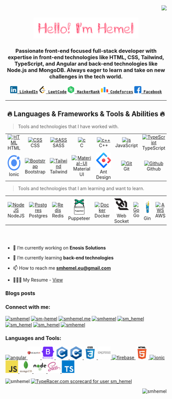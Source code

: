<img align="right" src="https://komarev.com/ghpvc/?username=smhemel&label=visitors&color=0e75b6&style=flat">

<h1 align="center">
  <a href="https://www.linkedin.com/in/sm-hemel"><img width="65%" alt="Hello, I'm Hemel" src="./assets/header-2.png" /></a>
</h1>

<h3 align="center">Passionate front-end focused full-stack developer with expertise in front-end technologies like HTML, CSS, Tailwind, TypeScript, and Angular and back-end technologies like Node.js and MongoDB. Always eager to learn and take on new challenges in the tech world.</h3>

<h4 align="center">
  <code><a href="https://www.linkedin.com/in/sm-hemel/" title="LinkedIn Profile"><img style="background-color: transparent !important;" width="22" src="images/linkedin.svg"> LinkedIn</a></code>
  <code><a href="https://leetcode.com/smhemel/" title="LeetCode Profile"><img style="background-color: transparent !important;" width="22" src="images/leetcode.svg"> LeetCode</a></code>
  <code><a href="https://www.hackerrank.com/SM_HEMEL" title="HackerRank Profile"><img style="background-color: transparent !important;" width="22" src="images/hackerrank.svg"> HackerRank</a></code>
  <code><a href="https://codeforces.com/profile/sm_hemel" title="Codeforces Profile"><img style="background-color: transparent !important;" width="22" src="images/codeforces.svg"> Codeforces</a></code>
  <code><a href="https://www.facebook.com/smhemel.me/" title="Facebook Profile"><img style="background-color: transparent !important;" width="22" src="images/facebook.svg"> Facebook</a></code>
</h4>

<hr>

<h2 align="center" id="smhemel-tech">🔥 Languages & Frameworks & Tools & Abilities 🔥</h2>

> Tools and technologies that I have worked with.

<table align="center">
  <tr>
    <td align="center" width="96">
      <a href="#">
        <img src="https://skillicons.dev/icons?i=html" width="48" height="48" alt="HTML" />
      </a>
      <br>HTML
    </td>
    <td align="center" width="96">
      <a href="#">
        <img src="https://skillicons.dev/icons?i=css" width="48" height="48" alt="CSS" />
      </a>
      <br>CSS
    </td>
    <td align="center" width="96">
      <a href="#">
        <img src="https://skillicons.dev/icons?i=sass" width="48" height="48" alt="SASS" />
      </a>
      <br>SASS
    </td>
    <td align="center" width="96">
      <a href="#">
        <img src="https://skillicons.dev/icons?i=c" width="48" height="48" alt="c" />
      </a>
      <br>C
    </td>
    <td align="center" width="96">
      <a href="#">
        <img src="https://techstack-generator.vercel.app/cpp-icon.svg" width="48" height="48" alt="c++" />
      </a>
      <br>C++
    </td>
    <td align="center" width="96">
      <a href="#">
        <img src="https://skillicons.dev/icons?i=js" width="48" height="48" alt="js" />
      </a>
      <br>JavaScript
    </td>
    <td align="center" width="96">
      <a href="#">
        <img src="https://skillicons.dev/icons?i=ts" width="48" height="48" alt="TypeScript" />
      </a>
      <br>TypeScript
    </td>
    <td align="center" width="96"> 
      <a href="#" >
        <img src="https://skillicons.dev/icons?i=swift" width="48" height="48" alt="Swift" />
      </a>
      <br>Swift
    </td>
    <td align="center" width="96"> 
      <a href="#" >
        <img src="https://skillicons.dev/icons?i=angular" width="48" height="48" alt="Angular" />
      </a>
      <br>Angular
    </td>
  </tr>
  <tr>
    <td align="center"  width="96">
      <a href="#">
        <img src="./images/ionic.svg" width="48" height="48" alt="Ionic" />
      </a>
      <br>Ionic
    </td>
    <td align="center" width="96">
      <a href="#">
        <img src="https://skillicons.dev/icons?i=bootstrap" width="48" height="48" alt="Bootstrap" />
      </a>
      <br>Bootstrap
    </td>
    <td align="center" width="96">
      <a href="#">
        <img src="https://skillicons.dev/icons?i=tailwind" width="48" height="48" alt="Tailwind" />
      </a>
      <br>Tailwind
    </td>
    <td align="center" width="105"> 
      <a href="#" >
        <img src="https://skillicons.dev/icons?i=materialui" width="48" height="48" alt="Material-UI" />
      </a>
      <br>Material UI
    </td>
    <td align="center" width="105"> 
      <a href="#" >
        <img src="./images/ant-design.svg" width="48" height="48" alt="Ant Design" />
      </a>
      <br>Ant Design
    </td>
    <td align="center" width="96"> 
      <a href="#" >
        <img src="https://skillicons.dev/icons?i=git" width="48" height="48" alt="Git" />
      </a>
      <br>Git
    </td>
    <td align="center" width="96"> 
      <a href="#" >
        <img src="https://skillicons.dev/icons?i=github" width="48" height="48" alt="Github" />
      </a>
      <br>Github
    </td>
    <td align="center" width="96"> 
      <a href="#" >
        <img src="./images/jira.svg" width="48" height="48" alt="Jira" />
      </a>
      <br>Jira
    </td>
    <td align="center" width="96"> 
      <a href="#" >
        <img src="https://skillicons.dev/icons?i=postman" width="48" height="48" alt="Postman" />
      </a>
      <br>Postman
    </td>
  </tr>
</table>

> Tools and technologies that I am learning and want to learn.

<table align="center">
  <tr>
    <td align="center" width="96">
      <a href="#">
        <img src="https://skillicons.dev/icons?i=nodejs" width="48" height="48" alt="NodeJS" />
      </a>
      <br>NodeJS
    </td>
    <td align="center" width="96">
      <a href="#">
        <img src="https://skillicons.dev/icons?i=postgres" width="48" height="48" alt="Postgres" />
      </a>
      <br>Postgres
    </td>
    <td align="center" width="96">
      <a href="#">
        <img src="https://skillicons.dev/icons?i=redis" width="48" height="48" alt="Redis" />
      </a>
      <br>Redis
    </td>
    <td align="center" width="105">
      <a href="#">
        <img src="./images/puppeteer.svg" width="48" height="48" alt="Puppeteer" />
      </a>
      <br>Puppeteer
    </td>
    <td align="center" width="105">
      <a href="#">
        <img src="https://skillicons.dev/icons?i=docker" width="48" height="48" alt="Docker" />
      </a>
      <br>Docker
    </td>
    <td align="center" width="96">
      <a href="#">
        <img src="./images/websocket.svg" width="48" height="48" alt="Web Socket" />
      </a>
      <br>Web Socket
    </td>
    <td align="center" width="96">
      <a href="#">
        <img src="https://skillicons.dev/icons?i=go" width="48" height="48" alt="Go" />
      </a>
      <br>Go
    </td>
    <td align="center" width="96">
      <a href="#">
        <img src="./images/Gin.svg" width="48" height="48" alt="Gin" />
      </a>
      <br>Gin
    </td>
    <td align="center" width="96">
      <a href="#">
        <img src="https://skillicons.dev/icons?i=aws" width="48" height="48" alt="AWS" />
      </a>
      <br>AWS
    </td>
  </tr>
</table>

<br/>
<br/>
<!-- <img align="right" alt="Coding" width="400" src="https://cdn.dribbble.com/users/1162077/screenshots/3848914/programmer.gif"> -->

- 🔭 I’m currently working on **Enosis Solutions**

- 🌱 I’m currently learning **back-end technologies**

- 📫 How to reach me **smhemel.eu@gmail.com**
  
- 🙎🏻‍♂️ My Resume - [View](https://www.canva.com/design/DAF4D8dL6QY/rijBTUMeQUS8zIyd_coWlg/view?utm_content=DAF4D8dL6QY&utm_campaign=designshare&utm_medium=link&utm_source=editor)

### Blogs posts
<!-- BLOG-POST-LIST:START -->
<!-- BLOG-POST-LIST:END -->

<h3 align="left">Connect with me:</h3>
<p align="left">
<a href="https://dev.to/smhemel" target="blank"><img align="center" src="https://raw.githubusercontent.com/rahuldkjain/github-profile-readme-generator/master/src/images/icons/Social/devto.svg" alt="smhemel" height="30" width="40" /></a>
<a href="https://linkedin.com/in/sm-hemel" target="blank"><img align="center" src="https://raw.githubusercontent.com/rahuldkjain/github-profile-readme-generator/master/src/images/icons/Social/linked-in-alt.svg" alt="sm-hemel" height="30" width="40" /></a>
<a href="https://fb.com/smhemel.me" target="blank"><img align="center" src="https://raw.githubusercontent.com/rahuldkjain/github-profile-readme-generator/master/src/images/icons/Social/facebook.svg" alt="smhemel.me" height="30" width="40" /></a>
<a href="https://hashnode.com/smhemel" target="blank"><img align="center" src="https://raw.githubusercontent.com/rahuldkjain/github-profile-readme-generator/master/src/images/icons/Social/hashnode.svg" alt="smhemel" height="30" width="40" /></a>
<a href="https://www.codechef.com/users/sm_hemel" target="blank"><img align="center" src="https://cdn.jsdelivr.net/npm/simple-icons@3.1.0/icons/codechef.svg" alt="sm_hemel" height="30" width="40" /></a>
<a href="https://www.hackerrank.com/sm_hemel" target="blank"><img align="center" src="https://raw.githubusercontent.com/rahuldkjain/github-profile-readme-generator/master/src/images/icons/Social/hackerrank.svg" alt="sm_hemel" height="30" width="40" /></a>
<a href="https://codeforces.com/profile/sm_hemel" target="blank"><img align="center" src="https://raw.githubusercontent.com/rahuldkjain/github-profile-readme-generator/master/src/images/icons/Social/codeforces.svg" alt="sm_hemel" height="30" width="40" /></a>
<a href="https://www.leetcode.com/smhemel" target="blank"><img align="center" src="https://raw.githubusercontent.com/rahuldkjain/github-profile-readme-generator/master/src/images/icons/Social/leet-code.svg" alt="smhemel" height="30" width="40" /></a>
</p>

<h3 align="left">Languages and Tools:</h3>
<p align="left"> <a href="https://angular.io" target="_blank" rel="noreferrer"> <img src="https://angular.io/assets/images/logos/angular/angular.svg" alt="angular" width="40" height="40"/> </a> <a href="https://angular.io" target="_blank" rel="noreferrer"> <img src="https://raw.githubusercontent.com/devicons/devicon/master/icons/angularjs/angularjs-original-wordmark.svg" alt="angularjs" width="40" height="40"/> </a> <a href="https://getbootstrap.com" target="_blank" rel="noreferrer"> <img src="https://raw.githubusercontent.com/devicons/devicon/master/icons/bootstrap/bootstrap-plain-wordmark.svg" alt="bootstrap" width="40" height="40"/> </a> <a href="https://www.cprogramming.com/" target="_blank" rel="noreferrer"> <img src="https://raw.githubusercontent.com/devicons/devicon/master/icons/c/c-original.svg" alt="c" width="40" height="40"/> </a> <a href="https://www.w3schools.com/cpp/" target="_blank" rel="noreferrer"> <img src="https://raw.githubusercontent.com/devicons/devicon/master/icons/cplusplus/cplusplus-original.svg" alt="cplusplus" width="40" height="40"/> </a> <a href="https://www.w3schools.com/css/" target="_blank" rel="noreferrer"> <img src="https://raw.githubusercontent.com/devicons/devicon/master/icons/css3/css3-original-wordmark.svg" alt="css3" width="40" height="40"/> </a> <a href="https://expressjs.com" target="_blank" rel="noreferrer"> <img src="https://raw.githubusercontent.com/devicons/devicon/master/icons/express/express-original-wordmark.svg" alt="express" width="40" height="40"/> </a> <a href="https://firebase.google.com/" target="_blank" rel="noreferrer"> <img src="https://www.vectorlogo.zone/logos/firebase/firebase-icon.svg" alt="firebase" width="40" height="40"/> </a> <a href="https://www.w3.org/html/" target="_blank" rel="noreferrer"> <img src="https://raw.githubusercontent.com/devicons/devicon/master/icons/html5/html5-original-wordmark.svg" alt="html5" width="40" height="40"/> </a> <a href="https://ionicframework.com" target="_blank" rel="noreferrer"> <img src="https://upload.wikimedia.org/wikipedia/commons/d/d1/Ionic_Logo.svg" alt="ionic" width="40" height="40"/> </a> <a href="https://developer.mozilla.org/en-US/docs/Web/JavaScript" target="_blank" rel="noreferrer"> <img src="https://raw.githubusercontent.com/devicons/devicon/master/icons/javascript/javascript-original.svg" alt="javascript" width="40" height="40"/> </a> <a href="https://www.mongodb.com/" target="_blank" rel="noreferrer"> <img src="https://raw.githubusercontent.com/devicons/devicon/master/icons/mongodb/mongodb-original-wordmark.svg" alt="mongodb" width="40" height="40"/> </a> <a href="https://nodejs.org" target="_blank" rel="noreferrer"> <img src="https://raw.githubusercontent.com/devicons/devicon/master/icons/nodejs/nodejs-original-wordmark.svg" alt="nodejs" width="40" height="40"/> </a> <a href="https://sass-lang.com" target="_blank" rel="noreferrer"> <img src="https://raw.githubusercontent.com/devicons/devicon/master/icons/sass/sass-original.svg" alt="sass" width="40" height="40"/> </a> <a href="https://www.typescriptlang.org/" target="_blank" rel="noreferrer"> <img src="https://raw.githubusercontent.com/devicons/devicon/master/icons/typescript/typescript-original.svg" alt="typescript" width="40" height="40"/> </a> </p>

<p>
<!--   <img align="center" src="https://github-readme-streak-stats.herokuapp.com/?user=smhemel&" alt="smhemel" /> -->
  <img src="https://leetcard.jacoblin.cool/smhemel?theme=nord&font=Fira%20Code&ext=contest" alt="smhemel" />
  <a href="https://data.typeracer.com/pit/profile?user=sm_hemel&ref=badge" target="_top"><img src="https://data.typeracer.com/misc/badge?user=sm_hemel" border="0" alt="TypeRacer.com scorecard for user sm_hemel"/></a>
</p>
<!-- <p>
    <a href="https://app.daily.dev/sm_hemel"><img src="https://api.daily.dev/devcards/01bcd02a00b948278763375e9de2f3e9.png?r=dr7" width="400" alt="S M HEMEL's Dev Card"/</a>
</p> -->
<p align="right"> <img src="https://komarev.com/ghpvc/?username=smhemel&label=Profile%20views&color=0e75b6&style=flat" alt="smhemel" /> </p>
